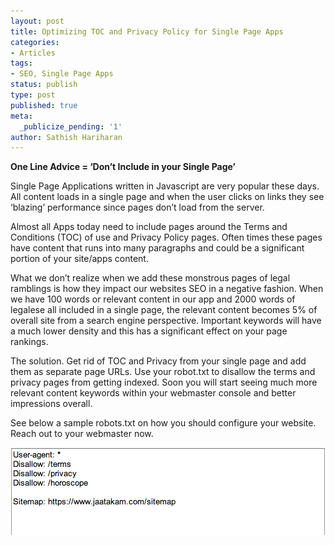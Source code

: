 ```yaml
---
layout: post
title: Optimizing TOC and Privacy Policy for Single Page Apps
categories:
- Articles
tags:
- SEO, Single Page Apps
status: publish
type: post
published: true 
meta:
  _publicize_pending: '1'
author: Sathish Hariharan
---
```


**One Line Advice = ‘Don’t Include in your Single Page’**

Single Page Applications written in Javascript are very popular these days. All content loads in a single page and when the user clicks on links they see ‘blazing’ performance since pages don’t load from the server.

Almost all Apps today need to include pages around the Terms and Conditions (TOC) of use and Privacy Policy pages. Often times these pages have content that runs into many paragraphs and could be a significant portion of your site/apps content.

What we don’t realize when we add these monstrous pages of legal ramblings is how they impact our websites SEO in a negative fashion. When we have 100 words or relevant content in our app and 2000 words of legalese all included in a single page, the relevant content becomes 5% of overall site from a search engine perspective. Important keywords will have a much lower density and this has a significant effect on your page rankings.

The solution. Get rid of TOC and Privacy from your single page and add them as separate page URLs. Use your robot.txt to disallow the terms and privacy pages from getting indexed. Soon you will start seeing much more relevant content keywords within your webmaster console and better impressions overall.

See below a sample robots.txt on how you should configure your website. Reach out to your webmaster now.

![Sample Robots Txt](/images/robots_txt.png)